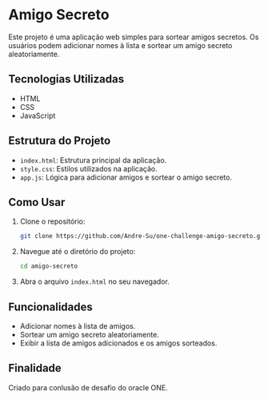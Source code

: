# Amigo Secreto

Este projeto é uma aplicação web simples para sortear amigos secretos. Os usuários podem adicionar nomes à lista e sortear um amigo secreto aleatoriamente.

## Tecnologias Utilizadas

- HTML
- CSS
- JavaScript

## Estrutura do Projeto

- `index.html`: Estrutura principal da aplicação.
- `style.css`: Estilos utilizados na aplicação.
- `app.js`: Lógica para adicionar amigos e sortear o amigo secreto.

## Como Usar

1. Clone o repositório:

    ```bash
    git clone https://github.com/Andre-Su/one-challenge-amigo-secreto.git
    ```

2. Navegue até o diretório do projeto:

    ```bash
    cd amigo-secreto
    ```

3. Abra o arquivo `index.html` no seu navegador.

## Funcionalidades

- Adicionar nomes à lista de amigos.
- Sortear um amigo secreto aleatoriamente.
- Exibir a lista de amigos adicionados e os amigos sorteados.

## Finalidade

Criado para conlusão de desafio do oracle ONE.
